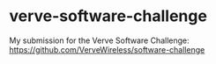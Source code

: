 verve-software-challenge
========================

My submission for the Verve Software Challenge: https://github.com/VerveWireless/software-challenge
